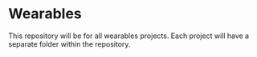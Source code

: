 # Wearables

This repository will be for all wearables projects. Each project will have a separate folder within the repository.
